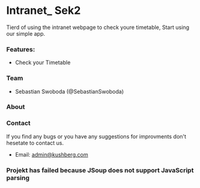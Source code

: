 Intranet_ Sek2
====

Tierd of using the intranet webpage to check youre timetable, Start using our simple app.



### Features:
- Check your Timetable

### Team
- Sebastian Swoboda (@SebastianSwoboda)

### About


### Contact
If you find any bugs or you have any suggestions for improvments don't hesetate to contact us.
- Email: admin@kushberg.com

### Projekt has failed because JSoup does not support JavaScript parsing


